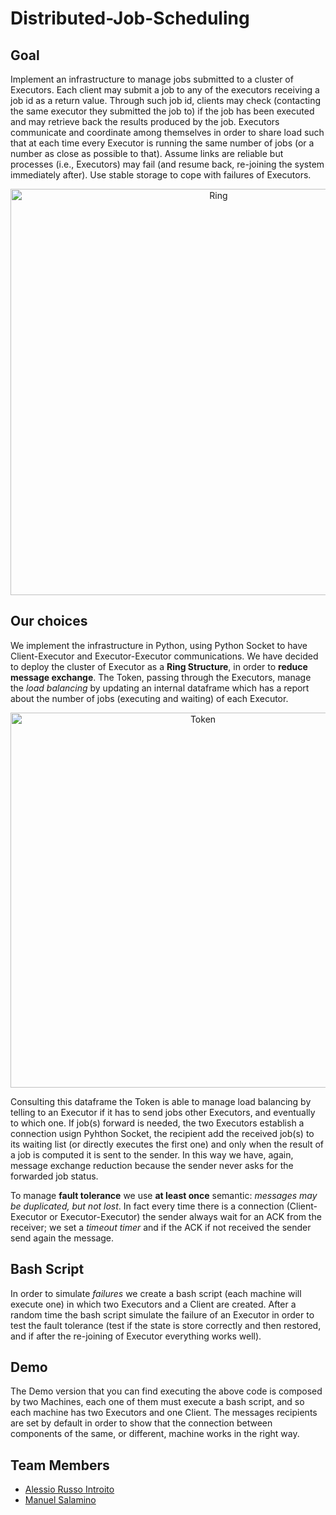 # Distributed-Job-Scheduling
## Goal
Implement an infrastructure to manage jobs submitted to a cluster of Executors. Each client may submit a job to any of the executors receiving a job id as a return value. Through such job id, clients may check (contacting the same executor they submitted the job to) if the job has been executed and may retrieve back the results produced by the job.
Executors communicate and coordinate among themselves in order to share load such that at each time every Executor is running the same number of jobs (or a number as close as possible to that). Assume links are reliable but processes (i.e., Executors) may fail (and resume back, re-joining the system immediately after).
Use stable storage to cope with failures of Executors.

<p align="center">
    <img width="650" src="https://i.imgur.com/1nYc0HV.png" alt="Ring"/>
</p>

## Our choices
We implement the infrastructure in Python, using Python Socket to have Client-Executor and Executor-Executor communications.
We have decided to deploy the cluster of Executor as a **Ring Structure**, in order to **reduce message exchange**.
The Token, passing through the Executors, manage the *load balancing* by updating an internal dataframe which has a report about the number of jobs (executing and waiting) of each Executor.

<p align="center">
    <img width="600" src="https://i.imgur.com/eGJ1wVL.png" alt="Token"/>
</p>

Consulting this dataframe the Token is able to manage load balancing by telling to an Executor if it has to send jobs other Executors, and eventually to which one. If job(s) forward is needed, the two Executors establish a connection usign Pyhthon Socket, the recipient add the received job(s) to its waiting list (or directly executes the first one) and only when the result of a job is  computed it is sent to the sender. In this way we have, again, message exchange reduction because the sender never asks for the forwarded job status.

To manage **fault tolerance** we use **at least once** semantic: *messages may be duplicated, but not lost*. In fact every time there is a connection (Client-Executor or Executor-Executor) the sender always wait for an ACK from the receiver; we set a *timeout timer* and if the ACK if not received the sender send again the message.


## Bash Script
In order to simulate *failures* we create a bash script (each machine will execute one) in which two Executors and a Client are created. After a random time the bash script simulate the failure of an Executor in order to test the fault tolerance (test if the state is store correctly and then restored, and if after the re-joining of Executor everything works well).


## Demo
The Demo version that you can find executing the above code is composed by two Machines, each one of them must execute a bash script, and so each machine has two Executors and one Client.
The messages recipients are set by default in order to show that the connection between components of the same, or different, machine works in the right way.

## Team Members
* [Alessio Russo Introito](https://github.com/russointroitoa)
* [Manuel Salamino](https://github.com/manuelsalamino)
